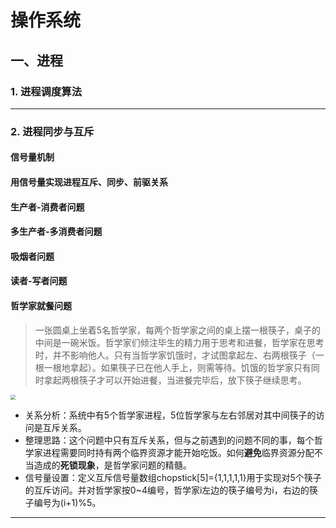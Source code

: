 # 操作系统



## 一、进程

### 1. 进程调度算法

***

### 2. 进程同步与互斥

####  信号量机制



####  用信号量实现进程互斥、同步、前驱关系



####  生产者-消费者问题



####  多生产者-多消费者问题



####  吸烟者问题



####  读者-写者问题



####  哲学家就餐问题

> 一张圆桌上坐着5名哲学家，每两个哲学家之间的桌上摆一根筷子，桌子的中间是一碗米饭。哲学家们倾注毕生的精力用于思考和进餐，哲学家在思考时，并不影响他人。只有当哲学家饥饿时，才试图拿起左、右两根筷子（一根一根地拿起）。如果筷子已在他人手上，则需等待。饥饿的哲学家只有同时拿起两根筷子才可以开始进餐，当进餐完毕后，放下筷子继续思考。



<img src="E:\data\github_md\os\image\01.png" style="zoom:50%;" />



- 关系分析：系统中有5个哲学家进程，5位哲学家与左右邻居对其中间筷子的访问是互斥关系。
- 整理思路：这个问题中只有互斥关系，但与之前遇到的问题不同的事，每个哲学家进程需要同时持有两个临界资源才能开始吃饭。如何**避免**临界资源分配不当造成的**死锁现象**，是哲学家问题的精髓。
- 信号量设置：定义互斥信号量数组chopstick[5]={1,1,1,1,1}用于实现对5个筷子的互斥访问。并对哲学家按0~4编号，哲学家i左边的筷子编号为i，右边的筷子编号为(i+1)%5。



***


